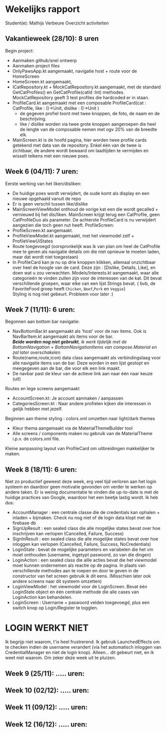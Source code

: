 # Wekelijks rapport
Student(e): Mathijs Verbeure
Overzicht activiteiten
## Vakantieweek (28/10): 8 uren
Begin project:
- Aanmaken github/snel ontwerp
- Aanmaken project files
- OnlyPawsApp.kt aangemaakt, navigatie host + route voor de HomeScreen
- HomeScreen.kt aangemaakt,
- ICatRepository.kt + MockCatRepository.kt aangemaakt, met de standard GetCatProfiles() en GetCatProfile(catId :Int) methodes. MockCatRepository geeft 3 test profiles die hardcoded er in staan.
- ProfileCard.kt aangemaakt met een composable ProfileCard(cat : CatProfile, like : ()->Unit, dislike : ()->Unit )
    - de gegeven profiel toont met twee knoppen, de foto, de naam en de beschrijving.  
    - like / dislike worden via twee grote knoppen aangeroepen die heel de lengte van de composable nemen met ogv 20% van de breedte elk.
- MainScreen.kt is de hoofd pagina, hier worden twee profile cards getekend met data van de repository. Enkel één van de twee is zichtbaar, de andere wordt bewaard om laadtijden te vermijden en wisselt telkens met een nieuwe poes. 

## Week 6 (04/11): 7 uren:

Eerste werking van het liken/disliken:
- De huidige poes wordt verwijdert, de oude komt als display en een nieuwe opgehaald vanuit de repo
- Er is geen verschil tussen like/dislike
- MainScreenViewModel onthoud de vorige kat een die wordt gecalled + vernieuwd bij het dis/liken.
MainScreen krijgt terug een CatProfile, geen CatProfileDuo als parameter. De achterste ProfileCard is nu verwijdert aangezien die toch geen nut heeft.
ProfileScreen:
- ProfileScreen.kt aangemaakt.
- ProfileViewModel.kt aangemaakt, met het viewmodel zelf + ProfileViewUiStates
- Route toegevoegd (oorspronkelijk was ik van plan om heel de CatProfile mee te geven als navigatie details om die niet opnieuw te moeten laden, maar dat wordt niet toegestaan)
- In ProfileCard kan je nu op drie knoppen klikken, allemaal onzichtbaar over heel de hoogte van de card. Deze zijn : [Dislike, Details, Like], en doen wat u zou verwachten.
Models/Interests.kt aangemaakt, waar alle categorieën te vinden zullen zijn voor de interessen van de kat. Dit bevat verschillende groepen, waar elke van een lijst Strings bevat. { bvb, de FavoriteFood groep heeft `Chicken`, `Beef`,`Pork` en `Veggie`}  
Styling is nog niet gebeurt. Probleem voor later :)

## Week 7 (11/11): 6 uren:
Begonnen aan bottom bar navigatie:
- NavBottomBar.kt aangemaakt als 'host' voor de nav items. Ook is NavBarItem.kt aangemaakt als items voor de bar.  
***Beide worden nog niet gebruikt**, ik werk tijdelijk met de BottomNavigation + BottomNavigationItems van compose.Material en zal later overschakelen*
- Route(name,route,icon) data class aangemaakt als verbindingslaag voor alle navigatie items van de bar. Deze worden in een lijst gestopt en meegegeven aan de bar, die voor elk een link maakt.
- De navbar past de kleur van de actieve link aan naar één naar keuze (uit)

Routes en lege screens aangemaakt
- AccountScreen.kt: Je account aanmaken / aanpassen
- CategoriesScreen.kt : Naar andere profielen kijken die interessen in gelijk hebben met jezelf.

Beginnen aan theme styling : colors.xml omzetten naar light/dark themes
- Kleur thema aangemaakt via de MaterialThemeBuilder tool
- Alle screens / components maken nu gebruik van de MaterialTheme i.p.v. de colors.xml file.

Kleine aanpassing layout van ProfileCard om uitbreidingen makkelijker te maken.

## Week 8 (18/11): 6 uren:
Niet zo productief geweest deze week, erg veel tijd verloren aan het login systeem en daardoor geen motivatie gevonden om verder te werken op andere taken.
Er is weinig documentatie te vinden die up-to-date is met de huidige practices van Google, waardoor het een beetje lastig wordt. Ik heb dus:
- AccountManager : een centrale classe die de credentials kan ophalen + inladen + bijmaken. Check nu nog niet of de login data klopt met de firebase db
- SignUpResult : een sealed class die alle mogelijke states bevat over hoe inschrijven kan verlopen (Cancelled, Failure, Success)
- SignInResult : een sealed class die alle mogelijke states bevat over hoe inloggen kan verlopen (Cancelled, Failure, Success, NoCredentials)
- LoginState : bevat de mogelijke parameters en variabelen die het vm moet onthouden (username, ingetypt paswoord, zo van die dingen)
- LoginAction : een sealed class die allle acties bevat die het viewmodel moet kunnen ondernemen als reactie op de pagina. In plaats van verschillende methodes aan te roepen en door te geven in de constructor van het screen gebruik ik dit eens. (Misschien later ook andere screens naar dit systeem omzetten)
- LoginViewModel : het viewmodel voor de LoginScreen. Bevat één LoginState object en één centrale methode die alle cases van LoginAction kan behandelen.
- LoginScreen : Username + paswoord velden toegevoegd, plus een switch knop op Login/Register te togglen.
# LOGIN WERKT NIET
Ik begrijp niet waarom, t'is heel frustrerend. Ik gebruik LaunchedEffects om te checken indien de username verandert (via het automatisch inloggen van CredentialManager en niet de login knop). Alleen... dit gebeurt niet, en ik weet niet waarom. Om zeker deze week uit te pluizen.
## Week 9 (25/11): ..... uren:
## Week 10 (02/12): ..... uren:
## Week 11 (09/12): ..... uren:
## Week 12 (16/12): ..... uren: